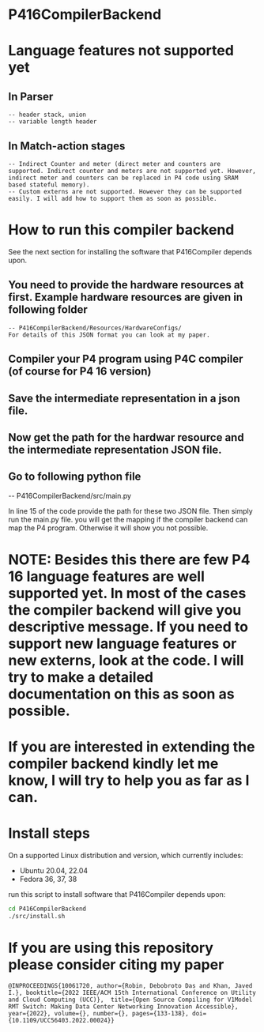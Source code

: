 # P416CompilerBackend

# Language features not supported yet 

  ## In Parser

    -- header stack, union 
    -- variable length header 
    
  ## In Match-action stages 
  
    -- Indirect Counter and meter (direct meter and counters are supported. Indirect counter and meters are not supported yet. However, indirect meter and counters can be replaced in P4 code using SRAM based stateful memory). 
    -- Custom externs are not supported. However they can be supported easily. I will add how to support them as soon as possible. 
    


# How to run this compiler backend

See the next section for installing the software that P416Compiler
depends upon.

  ## You need to provide the hardware resources at first. Example hardware resources are given in following folder 
  
    -- P416CompilerBackend/Resources/HardwareConfigs/
    For details of this JSON format you can look at my paper. 
    
 ## Compiler your P4 program using P4C compiler (of course for P4 16 version) 
 
 ## Save the intermediate representation in a json file. 
 
 ## Now get the path for the hardwar resource and the intermediate representation JSON file. 
 
 ## Go to following python file 
 
 -- P416CompilerBackend/src/main.py
 
 In line 15 of the code provide the path for these two JSON file. Then simply run the main.py file. 
 you will get the mapping if the compiler backend can map the P4 program. Otherwise it will show you not possible. 
 
 # NOTE: Besides  this there are few P4 16 language features are well supported yet. In most of the cases the compiler backend will give you descriptive message. If you need to support new language features or new externs, look at the code. I will try to make a detailed documentation on this as soon as possible. 
 
# If you are interested in extending the compiler backend kindly let me know, I will try to help you as far as I can. 
  
  
  
# Install steps

On a supported Linux distribution and version, which currently includes:

+ Ubuntu 20.04, 22.04
+ Fedora 36, 37, 38

run this script to install software that P416Compiler depends upon:

```bash
cd P416CompilerBackend
./src/install.sh
```


# If you are using this repository please consider citing my paper 

`@INPROCEEDINGS{10061720,
  author={Robin, Debobroto Das and Khan, Javed I.},
  booktitle={2022 IEEE/ACM 15th International Conference on Utility and Cloud Computing (UCC)}, 
  title={Open Source Compiling for V1Model RMT Switch: Making Data Center Networking Innovation Accessible}, 
  year={2022},
  volume={},
  number={},
  pages={133-138},
  doi={10.1109/UCC56403.2022.00024}}`


